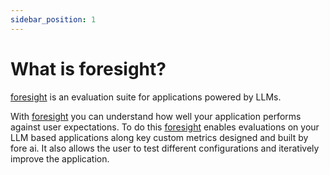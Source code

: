```yaml
---
sidebar_position: 1
---
```

# What is foresight?

[foresight](https://foresight.foreai.co) is an evaluation suite for applications powered by LLMs.

With [foresight](https://foresight.foreai.co) you can understand how well your application performs against user expectations. To do
this [foresight](https://foresight.foreai.co) enables evaluations on your LLM based applications along key custom metrics designed and
built by fore ai. It also allows the user to test different configurations and iteratively improve the application.
